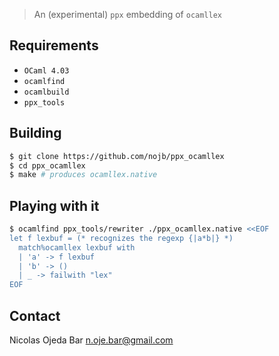 > An (experimental) `ppx` embedding of `ocamllex`

## Requirements

- `OCaml 4.03`
- `ocamlfind`
- `ocamlbuild`
- `ppx_tools`

## Building

````bash
$ git clone https://github.com/nojb/ppx_ocamllex
$ cd ppx_ocamllex
$ make # produces ocamllex.native
````

## Playing with it

```ocaml
$ ocamlfind ppx_tools/rewriter ./ppx_ocamllex.native <<EOF
let f lexbuf = (* recognizes the regexp {|a*b|} *)
  match%ocamllex lexbuf with
  | 'a' -> f lexbuf
  | 'b' -> ()
  | _ -> failwith "lex"
EOF
```

## Contact

Nicolas Ojeda Bar <n.oje.bar@gmail.com>
